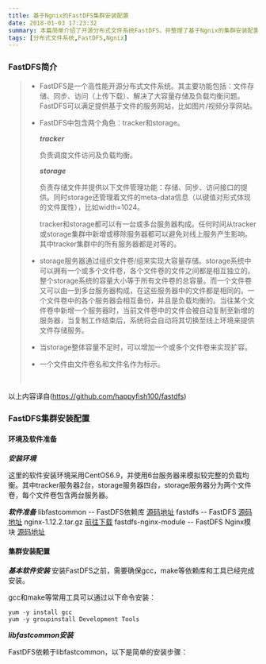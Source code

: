 ```yaml
---
title: 基于Ngnix的FastDFS集群安装配置
date: 2018-01-03 17:23:32
summary: 本篇简单介绍了开源分布式文件系统FastDFS，并整理了基于Ngnix的集群安装配置上手教程。
tags: [分布式文件系统,FastDFS,Ngnix]
---
```


### FastDFS简介
> * FastDFS是一个高性能开源分布式文件系统。其主要功能包括：文件存储、同步、访问（上传下载）、解决了大容量存储及负载均衡问题。FastDFS可以满足提供基于文件的服务网站，比如图片/视频分享网站。
>
> * FastDFS中包含两个角色：tracker和storage。
>
>   ***tracker***
>
>   负责调度文件访问及负载均衡。
>
>   ***storage***
>
>   负责存储文件并提供以下文件管理功能：存储、同步、访问接口的提供。同时storage还管理着文件的meta-data信息（以键值对形式体现的文件属性），比如width=1024。
>
>   tracker和storage都可以有一台或多台服务器构成。任何时间从tracker或storage集群中新增或移除服务器都可以避免对线上服务产生影响。其中tracker集群中的所有服务器都是对等的。
>
> * storage服务器通过组织文件卷/组来实现大容量存储。storage系统中可以拥有一个或多个文件卷，各个文件卷的文件之间都是相互独立的。整个storage系统的容量大小等于所有文件卷的总容量。而一个文件卷又可以由一到多台服务器构成，在这些服务器中的文件都是相同的。一个文件卷中的各个服务器会相互备份，并且是负载均衡的。当往某个文件卷中新增一个服务器时，当前文件卷中的文件会被自动复制至新增的服务器，当复制工作结束后，系统将会自动将其切换至线上环境来提供文件存储服务。
>
> * 当storage整体容量不足时，可以增加一个或多个文件卷来实现扩容。
>
> * 一个文件由文件卷名和文件名作为标示。
>
>   ​

以上内容译自(https://github.com/happyfish100/fastdfs)



### FastDFS集群安装配置

#### 环境及软件准备
***安装环境***

这里的软件安装环境采用CentOS6.9，并使用6台服务器来模拟较完整的负载均衡。其中tracker服务器2台，storage服务器四台，storage服务器分为两个文件卷，每个文件卷包含两台服务器。

***软件准备***
libfastcommon -- FastDFS依赖库
[源码地址](https://github.com/happyfish100/libfastcommon)
fastdfs -- FastDFS
[源码地址](https://github.com/happyfish100/fastdfs)
nginx-1.12.2.tar.gz
[前往下载](http://nginx.org/download/nginx-1.12.2.tar.gz)
fastdfs-nginx-module -- FastDFS Nginx模块
[源码地址](https://github.com/happyfish100/fastdfs-nginx-module)

#### 集群安装配置
***基本软件安装***
安装FastDFS之前，需要确保gcc，make等依赖库和工具已经完成安装。

gcc和make等常用工具可以通过以下命令安装：

```shell
yum -y install gcc
yum -y groupinstall Development Tools
```

***libfastcommon安装***

FastDFS依赖于libfastcommon，以下是简单的安装步骤：

